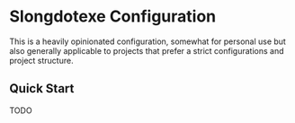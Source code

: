 # Slongdotexe Configuration

This is a heavily opinionated configuration, somewhat for personal use but also generally applicable to projects that prefer a strict configurations and project structure.

## Quick Start

TODO
